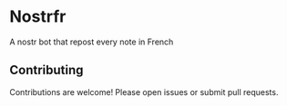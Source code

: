 # Nostrfr

A nostr bot that repost every note in French

## Contributing

Contributions are welcome! Please open issues or submit pull requests.
